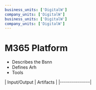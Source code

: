 ```yaml
---
business_units: ['DigitalW']
company_units: ['DigitalW']
business_units: ['DigitalW']
company_units: ['DigitalW']
---
```

# M365 Platform
- Describes the Bsnn
- Defines Arh
- Tools

| Input/Output | 
Artifacts
                |
|---------------|